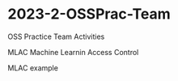 # 2023-2-OSSPrac-Team
OSS Practice Team Activities

MLAC
Machine Learnin Access Control

MLAC example